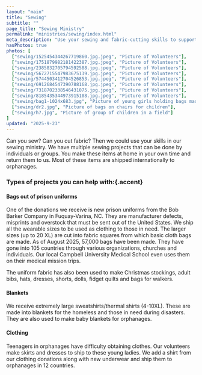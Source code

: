 ```yaml
---
layout: "main"
title: "Sewing"
subtitle: ""
page_title: "Sewing Ministry"
permalink: "ministries/sewing/index.html"
meta_description: "Use your sewing and fabric-cutting skills to support orphanages and families worldwide with Crossing All Borders Ministries. Help create bags, quilts, clothing, and more from donated materials—most projects can be completed at home and shipped internationally to those in need."
hasPhotos: true
photos: [
  ["sewing/1525454344267719860.jpg.jpeg", "Picture of Volunteers"],
  ["sewing/1751879982181422387.jpg.jpeg", "Picture of Volunteers"],
  ["sewing/2385832705794592588.jpg.jpeg", "Picture of Volunteers"],
  ["sewing/5672715547983675139.jpg.jpeg", "Picture of Volunteers"],
  ["sewing/5744503412704526853.jpg.jpeg", "Picture of Volunteers"],
  ["sewing/6912684547390788168.jpg.jpeg", "Picture of Volunteers"],
  ["sewing/7318702338546431075.jpg.jpeg", "Picture of Volunteers"],
  ["sewing/8185435344973915108.jpg.jpeg", "Picture of Volunteers"],
  ["sewing/bag1-1024x683.jpg", "Picture of young girls holding bags made for them"],
  ["sewing/dr2.jpg", "Picture of bags on chairs for children"],
  ["sewing/h7.jpg", "Picture of group of children in a field"]
]
updated: "2025-9-23"
---
```



Can you sew? Can you cut fabric? Then we could use your skills in our sewing ministry. We have multiple sewing projects that can be done by individuals or groups. You make these items at home in your own time and return them to us. Most of these items are shipped internationally to orphanages.

### Types of projects you can help with:{.accent}


#### Bags out of prison uniforms

One of the donations we receive is new prison uniforms from the Bob Barker Company in Fuquay-Varina, NC. They are manufacturer defects, misprints and overstock that must be sent out of the United States. We ship all the wearable sizes to be used as clothing to those in need. The larger sizes (up to 20 XL) are cut into fabric squares from which basic cloth bags are made. As of August 2025, 57,000 bags have been made. They have gone into 105 countries through various organizations, churches and individuals. Our local Campbell University Medical School even uses them on their medical mission trips.

The uniform fabric has also been used to make Christmas stockings, adult bibs, hats, dresses, shorts, dolls, fidget quilts and bags for walkers.

#### Blankets

We receive extremely large sweatshirts/thermal shirts (4-10XL). These are made into blankets for the homeless and those in need during disasters. They are also used to make baby blankets for orphanages. 


#### Clothing

Teenagers in orphanages have difficulty obtaining clothes. Our volunteers make skirts and dresses to ship to these young ladies. We add a shirt from our clothing donations along with new underwear and ship them to orphanages in 12 countries.
